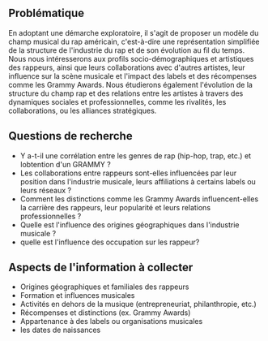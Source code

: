 ## Problématique

En adoptant une démarche exploratoire, il s'agit de proposer un modèle du champ musical du rap américain, c'est-à-dire une représentation simplifiée de la structure de l'industrie du rap et de son évolution au fil du temps. Nous nous intéresserons aux profils socio-démographiques et artistiques des rappeurs, ainsi que leurs collaborations avec d'autres artistes, leur influence sur la scène musicale et l'impact des labels et des récompenses comme les Grammy Awards. Nous étudierons également l'évolution de la structure du champ rap et des relations entre les artistes à travers des dynamiques sociales et professionnelles, comme les rivalités, les collaborations, ou les alliances stratégiques. 

## Questions de recherche

* Y a-t-il une corrélation entre les genres de rap (hip-hop, trap, etc.) et lobtention d'un GRAMMY ?
* Les collaborations entre rappeurs sont-elles influencées par leur position dans l'industrie musicale, leurs affiliations à certains labels ou leurs réseaux ?
* Comment les distinctions comme les Grammy Awards influencent-elles la carrière des rappeurs, leur popularité et leurs relations professionnelles ?
* Quelle est l'influence des origines géographiques dans l'industrie musicale ?
* quelle est l'influence des occupation sur les rappeur?

## Aspects de l'information à collecter

* Origines géographiques et familiales des rappeurs
* Formation et influences musicales
* Activités en dehors de la musique (entrepreneuriat, philanthropie, etc.)
* Récompenses et distinctions (ex. Grammy Awards)
* Appartenance à des labels ou organisations musicales
* les dates de naissances 

